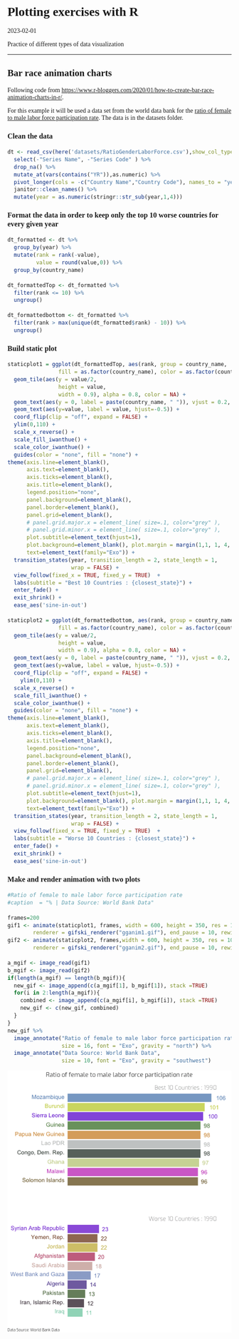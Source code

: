 Plotting exercises with R
================
2023-02-01

<style type="text/css">
  body{
  font-family: Exo;
}
</style>

Practice of different types of data visualization

------------------------------------------------------------------------

## Bar race animation charts

Following code from
<https://www.r-bloggers.com/2020/01/how-to-create-bar-race-animation-charts-in-r/>.

For this example it will be used a data set from the world data bank for
the [ratio of female to male labor force participation
rate](https://databank.worldbank.org/source/gender-statistics/Type/TABLE/preview/on#).
The data is in the datasets folder.

### Clean the data

``` r
dt <- read_csv(here('datasets/RatioGenderLaborForce.csv'),show_col_types = FALSE, na = "..") %>%
  select(-"Series Name", -"Series Code" ) %>%
  drop_na() %>%
  mutate_at(vars(contains("YR")),as.numeric) %>%
  pivot_longer(cols = -c("Country Name","Country Code"), names_to = "year") %>%
  janitor::clean_names() %>%
  mutate(year = as.numeric(stringr::str_sub(year,1,4))) 
```

### Format the data in order to keep only the top 10 worse countries for every given year

``` r
dt_formatted <- dt %>%
  group_by(year) %>% 
  mutate(rank = rank(-value),
         value = round(value,0)) %>%
  group_by(country_name) 

dt_formattedTop <- dt_formatted %>%
  filter(rank <= 10) %>%
  ungroup()

dt_formattedbottom <- dt_formatted %>%
  filter(rank > max(unique(dt_formatted$rank) - 10)) %>%
  ungroup()
```

### Build static plot

``` r
staticplot1 = ggplot(dt_formattedTop, aes(rank, group = country_name,
                fill = as.factor(country_name), color = as.factor(country_name))) +
  geom_tile(aes(y = value/2,
                height = value,
                width = 0.9), alpha = 0.8, color = NA) +
  geom_text(aes(y = 0, label = paste(country_name, " ")), vjust = 0.2, hjust = 1) +
  geom_text(aes(y=value, label = value, hjust=-0.5)) +
  coord_flip(clip = "off", expand = FALSE) +
  ylim(0,110) +
  scale_x_reverse() +
  scale_fill_iwanthue() +
  scale_color_iwanthue() +
  guides(color = "none", fill = "none") +
theme(axis.line=element_blank(),
      axis.text=element_blank(),
      axis.ticks=element_blank(),
      axis.title=element_blank(),
      legend.position="none",
      panel.background=element_blank(),
      panel.border=element_blank(),
      panel.grid=element_blank(),
      # panel.grid.major.x = element_line( size=.1, color="grey" ),
      # panel.grid.minor.x = element_line( size=.1, color="grey" ),
      plot.subtitle=element_text(hjust=1),
      plot.background=element_blank(), plot.margin = margin(1,1, 1, 4, "cm"),
      text=element_text(family="Exo")) +  
  transition_states(year, transition_length = 2, state_length = 1,
                    wrap = FALSE) +
  view_follow(fixed_x = TRUE, fixed_y = TRUE)  +
  labs(subtitle = "Best 10 Countries : {closest_state}") +
  enter_fade() + 
  exit_shrink() +
  ease_aes('sine-in-out')

staticplot2 = ggplot(dt_formattedbottom, aes(rank, group = country_name,
                fill = as.factor(country_name), color = as.factor(country_name))) +
  geom_tile(aes(y = value/2,
                height = value,
                width = 0.9), alpha = 0.8, color = NA) +
  geom_text(aes(y = 0, label = paste(country_name, " ")), vjust = 0.2, hjust = 1) +
  geom_text(aes(y=value, label = value, hjust=-0.5)) +
  coord_flip(clip = "off", expand = FALSE) +
    ylim(0,110) +
  scale_x_reverse() +
  scale_fill_iwanthue() +
  scale_color_iwanthue() +
  guides(color = "none", fill = "none") +
theme(axis.line=element_blank(),
      axis.text=element_blank(),
      axis.ticks=element_blank(),
      axis.title=element_blank(),
      legend.position="none",
      panel.background=element_blank(),
      panel.border=element_blank(),
      panel.grid=element_blank(),
      # panel.grid.major.x = element_line( size=.1, color="grey" ),
      # panel.grid.minor.x = element_line( size=.1, color="grey" ),
      plot.subtitle=element_text(hjust=1),
      plot.background=element_blank(), plot.margin = margin(1,1, 1, 4, "cm"),
      text=element_text(family="Exo")) +  
  transition_states(year, transition_length = 2, state_length = 1,
                    wrap = FALSE) +
  view_follow(fixed_x = TRUE, fixed_y = TRUE)  +
  labs(subtitle = "Worse 10 Countries : {closest_state}") +
  enter_fade() + 
  exit_shrink() +
  ease_aes('sine-in-out')
```

### Make and render animation with two plots

``` r
#Ratio of female to male labor force participation rate
#caption  = "% | Data Source: World Bank Data"

frames=200
gif1 <- animate(staticplot1, frames, width = 600, height = 350, res = 100,
        renderer = gifski_renderer("gganim1.gif"), end_pause = 10, rewind = TRUE)
gif2 <- animate(staticplot2, frames,width = 600, height = 350, res = 100,
        renderer = gifski_renderer("gganim2.gif"), end_pause = 10, rewind = TRUE)

a_mgif <- image_read(gif1)
b_mgif <- image_read(gif2)
if(length(a_mgif) == length(b_mgif)){
  new_gif <- image_append(c(a_mgif[1], b_mgif[1]), stack =TRUE)
  for(i in 2:length(a_mgif)){
    combined <- image_append(c(a_mgif[i], b_mgif[i]), stack =TRUE)
    new_gif <- c(new_gif, combined)
  }
}
new_gif %>%
  image_annotate("Ratio of female to male labor force participation rate", 
                 size = 16, font = "Exo", gravity = "north") %>%
  image_annotate("Data Source: World Bank Data", 
                 size = 10, font = "Exo", gravity = "southwest")
```

<img src="readme_files/figure-gfm/unnamed-chunk-4-1.gif" style="display: block; margin: auto;" />
